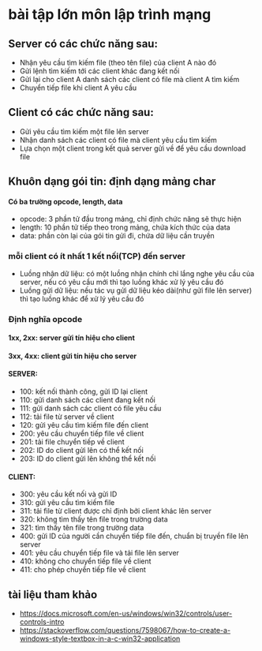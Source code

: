 # bài tập lớn môn lập trình mạng
## Server có các chức năng sau:
- Nhận yêu cầu tìm kiếm file (theo tên file) của client A nào đó
- Gửi lệnh tìm kiếm tới các client khác đang kết nối
- Gửi lại cho client A danh sách các client có file mà client A tìm kiếm
- Chuyển tiếp file khi client A yêu cầu 
## Client có các chức năng sau:
- Gửi yêu cầu tìm kiếm một file lên server
- Nhận danh sách  các client có file mà client yêu cầu tìm kiếm
- Lựa chọn một client trong kết quả server gửi về để yêu cầu download file

## Khuôn dạng gói tin: định dạng mảng char
#### Có ba trường opcode, length, data
- opcode: 3 phần tử đầu trong mảng, chỉ định chức năng sẽ thực hiện
- length: 10 phần tử tiếp theo trong mảng, chứa kích thức của data
- data: phần còn lại của gói tin gửi đi, chứa dữ liệu cần truyền
### mỗi client có ít nhất 1 kết nối(TCP) đến server
- Luồng nhận dữ liệu: có một luồng nhận chính chỉ lắng nghe yêu cầu của server, nếu có yêu cầu mới thì tạo luồng khác xử lý yêu cầu đó
- Luồng gửi dữ liệu: nếu tác vụ gửi dữ liệu kéo dài(như gửi file lên server) thì tạo luồng khác để xử lý yêu cầu đó
### Định nghĩa opcode
#### 1xx, 2xx: server gửi tín hiệu cho client
#### 3xx, 4xx: client gửi tín hiệu cho server
#### SERVER:
- 100: kết nối thành công, gửi ID lại client
- 110: gửi danh sách các client đang kết nối
- 111: gửi danh sách các client có file yêu cầu
- 112: tải file từ server về client
- 120: gửi yêu cầu tìm kiếm file đến client
- 200: yêu cầu chuyển tiếp file về client
- 201: tải file chuyển tiếp về client
- 202: ID do client gửi lên có thể kết nối
- 203: ID do client gửi lên không thể kết nối
#### CLIENT:
- 300: yêu cầu kết nối và gửi ID
- 310: gửi yêu cầu tìm kiếm file
- 311: tải file từ client được chỉ định bởi client khác lên server
- 320: không tìm thấy tên file trong trường data
- 321: tìm thấy tên file trong trường data
- 400: gửi ID của người cần chuyển tiếp file đến, chuẩn bị truyền file lên server
- 401: yêu cầu chuyển tiếp file và tải file lên server
- 410: không cho chuyển tiếp file về client
- 411: cho phép chuyển tiếp file về client

## tài liệu tham khảo
- https://docs.microsoft.com/en-us/windows/win32/controls/user-controls-intro
- https://stackoverflow.com/questions/7598067/how-to-create-a-windows-style-textbox-in-a-c-win32-application
